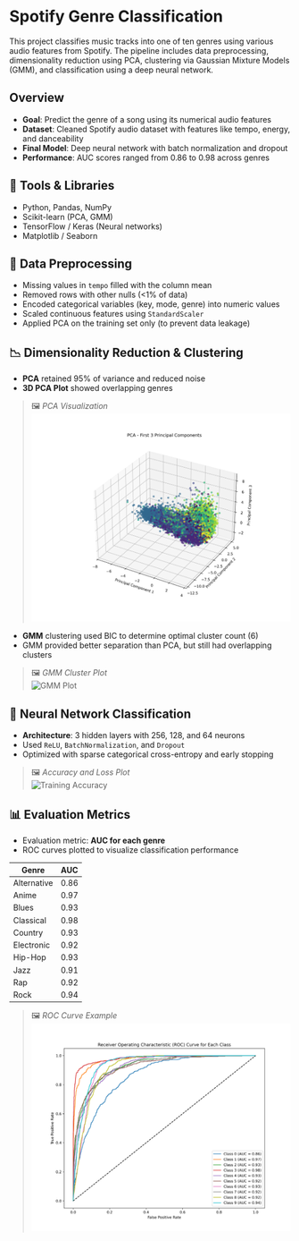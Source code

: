 # Spotify Genre Classification
This project classifies music tracks into one of ten genres using various audio features from Spotify. The pipeline includes data preprocessing, dimensionality reduction using PCA, clustering via Gaussian Mixture Models (GMM), and classification using a deep neural network.

## Overview
- **Goal**: Predict the genre of a song using its numerical audio features
- **Dataset**: Cleaned Spotify audio dataset with features like tempo, energy, and danceability
- **Final Model**: Deep neural network with batch normalization and dropout
- **Performance**: AUC scores ranged from 0.86 to 0.98 across genres

## 🔧 Tools & Libraries
- Python, Pandas, NumPy
- Scikit-learn (PCA, GMM)
- TensorFlow / Keras (Neural networks)
- Matplotlib / Seaborn

## 🧼 Data Preprocessing
- Missing values in `tempo` filled with the column mean
- Removed rows with other nulls (<1% of data)
- Encoded categorical variables (key, mode, genre) into numeric values
- Scaled continuous features using `StandardScaler`
- Applied PCA on the training set only (to prevent data leakage)

## 📉 Dimensionality Reduction & Clustering
- **PCA** retained 95% of variance and reduced noise
- **3D PCA Plot** showed overlapping genres

> 🖼️ *PCA Visualization*  
> ![PCA Plot](images/pca_plot.png)

- **GMM** clustering used BIC to determine optimal cluster count (6)
- GMM provided better separation than PCA, but still had overlapping clusters

> 🖼️ *GMM Cluster Plot*  
> ![GMM Plot](images/gmm_clusters.png)

## 🧠 Neural Network Classification
- **Architecture**: 3 hidden layers with 256, 128, and 64 neurons
- Used `ReLU`, `BatchNormalization`, and `Dropout`
- Optimized with sparse categorical cross-entropy and early stopping

> 🖼️ *Accuracy and Loss Plot*  
> ![Training Accuracy](images/accuracy_plot.png)

## 📊 Evaluation Metrics
- Evaluation metric: **AUC for each genre**
- ROC curves plotted to visualize classification performance

| Genre        | AUC  |
|--------------|------|
| Alternative  | 0.86 |
| Anime        | 0.97 |
| Blues        | 0.93 |
| Classical    | 0.98 |
| Country      | 0.93 |
| Electronic   | 0.92 |
| Hip-Hop      | 0.93 |
| Jazz         | 0.91 |
| Rap          | 0.92 |
| Rock         | 0.94 |

> 🖼️ *ROC Curve Example*  
> ![ROC Curve](images/roc_curve.png)

